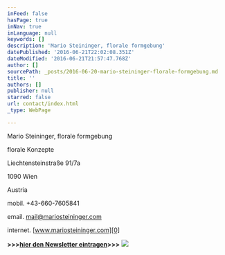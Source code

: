 ```yaml
---
inFeed: false
hasPage: true
inNav: true
inLanguage: null
keywords: []
description: 'Mario Steininger, florale formgebung'
datePublished: '2016-06-21T22:02:08.351Z'
dateModified: '2016-06-21T21:57:47.768Z'
author: []
sourcePath: _posts/2016-06-20-mario-steininger-florale-formgebung.md
title: ''
authors: []
publisher: null
starred: false
url: contact/index.html
_type: WebPage

---
```

Mario Steininger, florale formgebung

florale Konzepte

Liechtensteinstraße 91/7a

1090 Wien

Austria

mobil. +43-660-7605841

email. mail@mariosteininger.com

internet. [www.mariosteininger.com][0]

**\>\>\>[hier den Newsletter eintragen][1]\>\>\>**
![](https://the-grid-user-content.s3-us-west-2.amazonaws.com/9019fbe5-7701-49e1-bd58-f3a9b77871d3.png)

[0]: http://www.mariosteininger.com/
[1]: http://eepurl.com/qFO3D